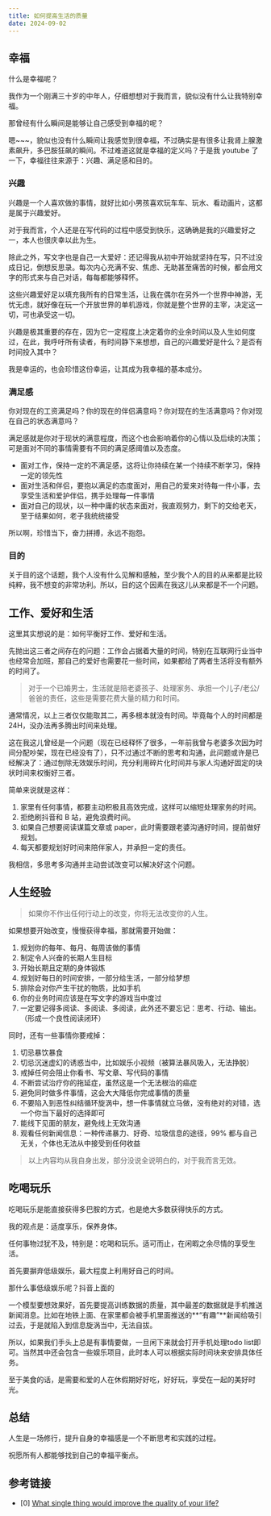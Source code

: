 ```yaml
---
title: 如何提高生活的质量
date: 2024-09-02 
---
```


<!--more-->

## 幸福

什么是幸福呢？

我作为一个刚满三十岁的中年人，仔细想想对于我而言，貌似没有什么让我特别幸福。

那曾经有什么瞬间是能够让自己感受到幸福的呢？

嗯~~~，貌似也没有什么瞬间让我感觉到很幸福，不过确实是有很多让我肾上腺激素飙升，多巴胺狂飙的瞬间。不过难道这就是幸福的定义吗？于是我 youtube 了一下，幸福往往来源于：兴趣、满足感和目的。

### 兴趣

兴趣是一个人喜欢做的事情，就好比如小男孩喜欢玩车车、玩水、看动画片，这都是属于兴趣爱好。

对于我而言，个人还是在写代码的过程中感受到快乐，这确确是我的兴趣爱好之一，本人也很庆幸以此为生。

除此之外，写文字也是自己一大爱好：还记得我从初中开始就坚持在写，只不过没成日记，倒想反思录。每次内心充满不安、焦虑、无助甚至痛苦的时候，都会用文字的形式来与自己对话，每每都能够释怀。

这些兴趣爱好足以填充我所有的日常生活，让我在偶尔在另外一个世界中神游，无忧无虑，就好像在玩一个开放世界的单机游戏，你就是整个世界的主宰，决定这一切，可也承受这一切。

兴趣是极其重要的存在，因为它一定程度上决定着你的业余时间以及人生如何度过，在此，我呼吁所有读者，有时间静下来想想，自己的兴趣爱好是什么？是否有时间投入其中？

我是幸运的，也会珍惜这份幸运，让其成为我幸福的基本成分。

### 满足感

你对现在的工资满足吗？你的现在的伴侣满意吗？你对现在的生活满意吗？你对现在自己的状态满意吗？

满足感就是你对于现状的满意程度，而这个也会影响着你的心情以及后续的决策；可是面对不同的事情需要有不同的满足感阈值以及态度。

* 面对工作，保持一定的不满足感，这将让你持续在某一个持续不断学习，保持一定的领先性
* 面对生活和伴侣，要抱以满足的态度面对，用自己的爱来对待每一件小事，去享受生活和爱护伴侣，携手处理每一件事情
* 面对自己的现状，以一种中庸的状态来面对，我直观努力，剩下的交给老天，至于结果如何，老子我统统接受

所以啊，珍惜当下，奋力拼搏，永远不抱怨。

### 目的

关于目的这个话题，我个人没有什么见解和感触，至少我个人的目的从来都是比较纯粹，我不想变的非常功利。所以，目的这个因素在我这儿从来都是不一个问题。

## 工作、爱好和生活

这里其实想说的是：如何平衡好工作、爱好和生活。

先抛出这三者之间存在的问题：工作会占据着大量的时间，特别在互联网行业当中也经常会加班，那自己的爱好也需要花一些时间，如果都给了两者生活将没有额外的时间了。

> 对于一个已婚男士，生活就是陪老婆孩子、处理家务、承担一个儿子/老公/爸爸的责任，这些是需要花费大量的精力和时间。

通常情况，以上三者仅仅能取其二，再多根本就没有时间。毕竟每个人的时间都是 24H，没办法再多腾出时间来处理。

这在我这儿曾经是一个问题（现在已经释怀了很多，一年前我曾与老婆多次因为时间分配吵架，现在已经没有了），只不过通过不断的思考和沟通，此问题或许是已经解决了：通过刨除无效娱乐时间，充分利用碎片化时间并与家人沟通好固定的块状时间来权衡好三者。

简单来说就是这样：
1. 家里有任何事情，都要主动积极且高效完成，这样可以缩短处理家务的时间。
2. 拒绝刷抖音和 B 站，避免浪费时间。
3. 如果自己想要阅读谋篇文章或 paper，此时需要跟老婆沟通好时间，提前做好规划。
4. 每天都要规划好时间来陪伴家人，并承担一定的责任。

我相信，多思考多沟通并主动尝试改变可以解决好这个问题。

## 人生经验

> 如果你不作出任何行动上的改变，你将无法改变你的人生。

如果想要开始改变，慢慢获得幸福，那就需要开始做：

1. 规划你的每年、每月、每周该做的事情
2. 制定令人兴奋的长期人生目标
3. 开始长期且定期的身体锻炼
4. 规划好每日的时间安排，一部分给生活，一部分给梦想
5. 排除会对你产生干扰的物质，比如手机
6. 你的业务时间应该是在写文字的游戏当中度过
7. 一定要记得多阅读、多阅读、多阅读，此外还不要忘记：思考、行动、输出。（形成一个良性阅读闭环）

同时，还有一些事情你要戒掉：

1. 切忌暴饮暴食
2. 切忌沉迷虚幻的诱惑当中，比如娱乐小视频（被算法暴风吸入，无法挣脱）
3. 戒掉任何会阻止你看书、写文章、写代码的事情
4. 不断尝试治疗你的拖延症，虽然这是一个无法根治的癌症
5. 避免同时做多件事情，这会大大降低你完成事情的质量
6. 不要陷入到恶性纠结循环旋涡中，想一件事情就立马做，没有绝对的对错，选一个你当下最好的选择即可
7. 能线下见面的朋友，避免线上无效沟通
8. 观看任何新闻信息：一种传递暴力、好奇、垃圾信息的途径，99% 都与自己无关，个体也无法从中接受到任何收益

> 以上内容均从我自身出发，部分没说全说明白的，对于我而言无效。

## 吃喝玩乐

吃喝玩乐是能直接获得多巴胺的方式，也是绝大多数获得快乐的方式。

我的观点是：适度享乐，保养身体。

任何事物过犹不及，特别是：吃喝和玩乐。适可而止，在闲暇之余尽情的享受生活。

首先要摒弃低级娱乐，最大程度上利用好自己的时间。

那什么事低级娱乐呢？抖音上面的

一个模型要想效果好，首先要提高训练数据的质量，其中最差的数据就是手机推送新闻消息。比如在地铁上面、在家里都会被手机里面推送的**“有趣”**新闻给吸引过去，于是就陷入到信息旋涡当中，无法自拔。

所以，如果我们手头上总是有事情要做，一旦闲下来就会打开手机处理todo list即可。当然其中还会包含一些娱乐项目，此时本人可以根据实际时间块来安排具体任务。

至于美食的话，是需要和爱的人在休假期好好吃，好好玩，享受在一起的美好时光。

## 总结

人生是一场修行，提升自身的幸福感是一个不断思考和实践的过程。

祝愿所有人都能够找到自己的幸福平衡点。

## 参考链接

* [0] [What single thing would improve the quality of your life?](https://www.quora.com/What-single-thing-would-improve-the-quality-of-your-life) <div id="quality-of-life" />